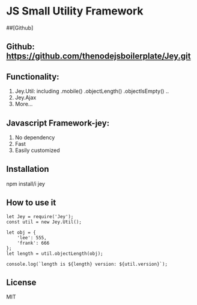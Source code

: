 JS Small Utility Framework
============

##[Github]

Github: https://github.com/thenodejsboilerplate/Jey.git
------------

Functionality:
------------
1. Jey.Util: including .mobile() .objectLength() .objectIsEmpty() ..
2. Jey.Ajax
4. More...


Javascript Framework-jey:
---------------------------
1. No dependency
2. Fast
3. Easily customized


Installation
-------------
npm install/i jey


How to use it
-------------
```
let Jey = require('Jey');
const util = new Jey.Util(); 

let obj = {
	'lee': 555,
	'frank': 666
};
let length = util.objectLength(obj);

console.log(`length is ${length} version: ${util.version}`);

```


License
------------

MIT
